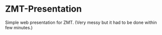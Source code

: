 # ZMT-Presentation

Simple web presentation for ZMT. (Very messy but it had to be done within few minutes.)
